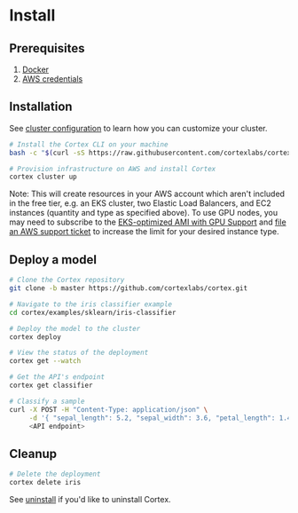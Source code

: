 # Install

## Prerequisites

1. [Docker](https://docs.docker.com/install)
2. [AWS credentials](aws.md)

## Installation

See [cluster configuration](config.md) to learn how you can customize your cluster.

<!-- CORTEX_VERSION_MINOR -->
```bash
# Install the Cortex CLI on your machine
bash -c "$(curl -sS https://raw.githubusercontent.com/cortexlabs/cortex/master/get-cli.sh)"

# Provision infrastructure on AWS and install Cortex
cortex cluster up
```

Note: This will create resources in your AWS account which aren't included in the free tier, e.g. an EKS cluster, two Elastic Load Balancers, and EC2 instances (quantity and type as specified above). To use GPU nodes, you may need to subscribe to the [EKS-optimized AMI with GPU Support](https://aws.amazon.com/marketplace/pp/B07GRHFXGM) and [file an AWS support ticket](https://console.aws.amazon.com/support/cases#/create?issueType=service-limit-increase&limitType=ec2-instances) to increase the limit for your desired instance type.

## Deploy a model

<!-- CORTEX_VERSION_MINOR -->

```bash
# Clone the Cortex repository
git clone -b master https://github.com/cortexlabs/cortex.git

# Navigate to the iris classifier example
cd cortex/examples/sklearn/iris-classifier

# Deploy the model to the cluster
cortex deploy

# View the status of the deployment
cortex get --watch

# Get the API's endpoint
cortex get classifier

# Classify a sample
curl -X POST -H "Content-Type: application/json" \
     -d '{ "sepal_length": 5.2, "sepal_width": 3.6, "petal_length": 1.4, "petal_width": 0.3 }' \
     <API endpoint>
```

## Cleanup

```bash
# Delete the deployment
cortex delete iris
```

See [uninstall](uninstall.md) if you'd like to uninstall Cortex.
